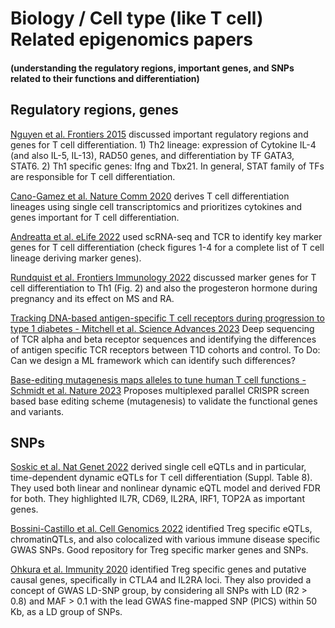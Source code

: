 # Biology / Cell type (like T cell) Related epigenomics papers

#### (understanding the regulatory regions, important genes, and SNPs related to their functions and differentiation)

## Regulatory regions, genes

[Nguyen et al. Frontiers 2015](https://pubmed.ncbi.nlm.nih.gov/26441967/) discussed important regulatory regions and genes for T cell differentiation. 1) Th2 lineage: expression of Cytokine IL-4 (and also IL-5, IL-13), RAD50 genes, and differentiation by TF GATA3, STAT6. 2) Th1 specific genes: Ifng and Tbx21. In general, STAT family of TFs are responsible for T cell differentiation.

[Cano-Gamez et al. Nature Comm 2020](https://www.nature.com/articles/s41467-020-15543-y) derives T cell differentiation lineages using single cell transcriptomics and prioritizes cytokines and genes important for T cell differentiation.

[Andreatta et al. eLife 2022](https://elifesciences.org/articles/76339) used scRNA-seq and TCR to identify key marker genes for T cell differentiation (check figures 1-4 for a complete list of T cell lineage deriving marker genes).

[Rundquist et al. Frontiers Immunology 2022](https://www.frontiersin.org/articles/10.3389/fimmu.2022.835625/full) discussed marker genes for T cell differentiation to Th1 (Fig. 2) and also the progesteron hormone during pregnancy and its effect on MS and RA.

[Tracking DNA-based antigen-specific T cell receptors during progression to type 1 diabetes - Mitchell et al. Science Advances 2023](https://pubmed.ncbi.nlm.nih.gov/38064552/) Deep sequencing of TCR alpha and beta receptor sequences and identifying the differences of antigen specific TCR receptors between T1D cohorts and control. To Do: Can we design a ML framework which can identify such differences?

[Base-editing mutagenesis maps alleles to tune human T cell functions - Schmidt et al. Nature 2023](https://pubmed.ncbi.nlm.nih.gov/38093011/) Proposes multiplexed parallel CRISPR screen based base editing scheme (mutagenesis) to validate the functional genes and variants.

## SNPs

[Soskic et al. Nat Genet 2022](https://www.nature.com/articles/s41588-022-01066-3) derived single cell eQTLs and in particular, time-dependent dynamic eQTLs for T cell differentiation (Suppl. Table 8). They used both linear and nonlinear dynamic eQTL model and derived FDR for both. They highlighted IL7R, CD69, IL2RA, IRF1, TOP2A as important genes.

[Bossini-Castillo et al. Cell Genomics 2022](https://doi.org/10.1016/j.xgen.2022.100117) identified Treg specific eQTLs, chromatinQTLs, and also colocalized with various immune disease specific GWAS SNPs. Good repository for Treg specific marker genes and SNPs.

[Ohkura et al. Immunity 2020](https://doi.org/10.1016/j.immuni.2020.04.006) identified Treg specific genes and putative causal genes, specifically in CTLA4 and IL2RA loci. They also provided a concept of GWAS LD-SNP group, by considering all SNPs with LD (R2 > 0.8) and MAF > 0.1 with the lead GWAS fine-mapped SNP (PICS) within 50 Kb, as a LD group of SNPs.
